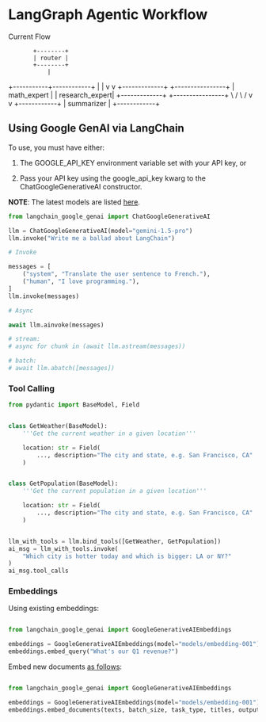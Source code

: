 # LangGraph Agentic Workflow



Current Flow

           +--------+
           | router |
           +--------+
               |
   +-----------+------------+
   |                        |
   v                        v
+-------------+      +----------------+
| math_expert |      | research_expert|
+-------------+      +----------------+
        \                 /
         \               /
          v             v
             +------------+
             | summarizer |
             +------------+


## Using Google GenAI via LangChain

To use, you must have either:

1. The GOOGLE_API_KEY environment variable set with your API key, or

2. Pass your API key using the google_api_key kwarg to the ChatGoogleGenerativeAI constructor.

**NOTE**: The latest models are listed [here](https://ai.google.dev/gemini-api/docs/models).

```python
from langchain_google_genai import ChatGoogleGenerativeAI

llm = ChatGoogleGenerativeAI(model="gemini-1.5-pro")
llm.invoke("Write me a ballad about LangChain")

# Invoke

messages = [
    ("system", "Translate the user sentence to French."),
    ("human", "I love programming."),
]
llm.invoke(messages)

# Async

await llm.ainvoke(messages)

# stream:
# async for chunk in (await llm.astream(messages))

# batch:
# await llm.abatch([messages])
```

### Tool Calling

```python
from pydantic import BaseModel, Field


class GetWeather(BaseModel):
    '''Get the current weather in a given location'''

    location: str = Field(
        ..., description="The city and state, e.g. San Francisco, CA"
    )


class GetPopulation(BaseModel):
    '''Get the current population in a given location'''

    location: str = Field(
        ..., description="The city and state, e.g. San Francisco, CA"
    )


llm_with_tools = llm.bind_tools([GetWeather, GetPopulation])
ai_msg = llm_with_tools.invoke(
    "Which city is hotter today and which is bigger: LA or NY?"
)
ai_msg.tool_calls

```


### Embeddings

Using existing embeddings:
```python

from langchain_google_genai import GoogleGenerativeAIEmbeddings

embeddings = GoogleGenerativeAIEmbeddings(model="models/embedding-001")
embeddings.embed_query("What's our Q1 revenue?")
```


Embed new documents [as follows](https://python.langchain.com/api_reference/google_genai/embeddings/langchain_google_genai.embeddings.GoogleGenerativeAIEmbeddings.html#langchain_google_genai.embeddings.GoogleGenerativeAIEmbeddings.embed_documents):
```python

from langchain_google_genai import GoogleGenerativeAIEmbeddings

embeddings = GoogleGenerativeAIEmbeddings(model="models/embedding-001")
embeddings.embed_documents(texts, batch_size, task_type, titles, output_dimensionality)
```




